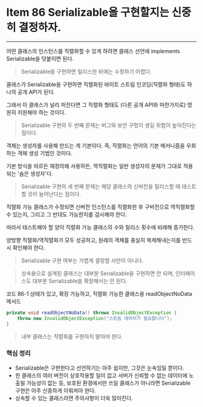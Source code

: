 # Item 86 Serializable을 구현할지는 신중히 결정하자. 

--------------------------------------------

어떤 클래스의 인스턴스를 직렬화할 수 있게 하려면 클래스 선언에 implements Serializable을 덧붙이면 된다. 

> Serializable을 구현하면 릴리스한 뒤에는 수정하기 어렵다. 

클래스가 Serializable을 구현하면 직렬화된 바이트 스트림 인코딩(직렬화 형태)도 하나의 공개 API가 된다. 

그래서 이 클래스가 널리 퍼진다면 그 직렬화 형태도 (다른 공개 API와 마찬가지로) 영원히 지원해야 하는 것이다. 


> Serializable 구현의 두 번째 문제는 버그와 보안 구멍이 생길 위험이 높아진다는 점이다.

객체는 생성자를 사용해 만드는 게 기본이다. 즉, 직렬화는 언어의 기본 메커니즘을 우회하는 객체 생성 기법인 것이다. 

기본 방식을 따르든 재정의해 사용하든, 역직렬화는 일반 생성자의 문제가 그대로 적용되는 '숨은 생성자'다. 

> Serializable 구현의 세 번째 문제는 해당 클래스의 신버전을 릴리스할 때 테스트할 것이 늘어난다는 점이다. 

직렬화 가능 클래스가 수정되면 신버전 인스턴스를 직렬화한 후 구버전으로 역직렬화할 수 있는지, 그리고 그 반대도 가능한지를 검사해야 한다. 

따라서 테스트해야 할 양이 직렬화 가능 클래스의 수와 릴리스 횟수에 비례해 증가한다. 

양방향 직렬화/역직렬화가 모두 성공하고, 원래의 객체를 충실히 복제해내는지를 반드시 확인해야 한다. 

> Serializable 구현 여부는 가볍게 결정할 사안이 아니다.

> 상속용으로 설계된 클래스는 대부분 Serializable을 구현하면 안 되며, 인터페이스도 대부분 Serializable을 확장해서는 안 된다.

코드 86-1 상태가 있고, 확장 가능하고, 직렬화 가능한 클래스용 readObjectNoData 메서드
``` java
private void readObjectNoData() throws InvalidObjectException {
    throw new InvalidObjectException("스트림 데이터가 필요합니다");
}
```

> 내부 클래스는 직렬화를 구현하지 말아야 한다. 


### 핵심 정리
- Serializable은 구현한다고 선언하기는 아주 쉽지만, 그것은 눈속임일 뿐이다. 
- 한 클래스의 여러 버전이 상호작용할 일이 없고 서버가 신뢰할 수 없는 데이터에 노출될 가능성이 없는 등, 보호된 환경에서만 쓰일 클래스가 아니라면 Serializable 구현은 아주 신중하게 이뤄져야 한다. 
- 상속할 수 있는 클래스라면 주의사항이 더욱 많아진다. 